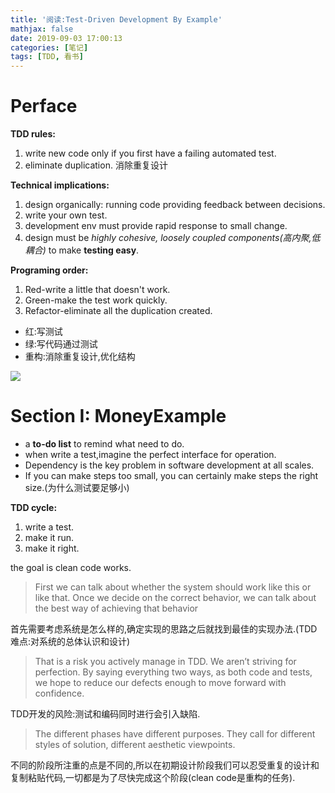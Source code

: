 ```yaml
---
title: '阅读:Test-Driven Development By Example'
mathjax: false
date: 2019-09-03 17:00:13
categories: [笔记]
tags: [TDD, 看书]
---
```

# Perface
**TDD rules:**
1. write new code only if you first have a failing automated test.
2. eliminate duplication. 消除重复设计

**Technical implications:**
1. design organically: running code providing feedback between decisions.
2. write your own test.
3. development env must provide rapid response to small change.
4. design must be *highly cohesive, loosely coupled components(高内聚,低耦合)* to make **testing easy**.

**Programing order:**
1. Red-write a little that doesn't work.
2. Green-make the test work quickly.
3. Refactor-eliminate all the duplication created.

- 红:写测试
- 绿:写代码通过测试
- 重构:消除重复设计,优化结构

![](https://i.loli.net/2019/09/02/4znXftjkJRSgiYp.jpg)

# Section I: MoneyExample
- a **to-do list** to remind what need to do.
- when write a test,imagine the perfect interface for operation.
- Dependency is the key problem in software development at all scales.
- If you can make steps too small, you can certainly make steps the right size.(为什么测试要足够小)

**TDD cycle:**
1. write a test.
2. make it run.
3. make it right.

the goal is clean code works.

> First we can talk about whether the system should work like this or like that. Once we decide on the correct behavior, we can talk about the best way of achieving that behavior

首先需要考虑系统是怎么样的,确定实现的思路之后就找到最佳的实现办法.(TDD难点:对系统的总体认识和设计)

> That is a risk you actively manage in TDD. We aren’t striving for perfection. By saying everything two ways, as both code and tests, we hope to reduce our defects enough to move forward with confidence.

TDD开发的风险:测试和编码同时进行会引入缺陷.

> The different phases have different purposes. They call for different styles of solution, different aesthetic viewpoints.

不同的阶段所注重的点是不同的,所以在初期设计阶段我们可以忍受重复的设计和复制粘贴代码,一切都是为了尽快完成这个阶段(clean code是重构的任务).